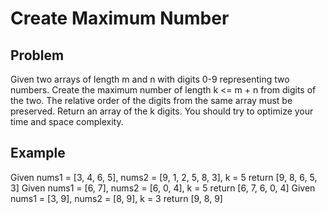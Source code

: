 Create Maximum Number
===

## Problem

Given two arrays of length m and n with digits 0-9 representing two numbers. Create the maximum number of length k <= m + n from digits of the two. The relative order of the digits from the same array must be preserved. Return an array of the k digits. You should try to optimize your time and space complexity.


## Example

Given nums1 = [3, 4, 6, 5], nums2 = [9, 1, 2, 5, 8, 3], k = 5
return [9, 8, 6, 5, 3]
Given nums1 = [6, 7], nums2 = [6, 0, 4], k = 5
return [6, 7, 6, 0, 4]
Given nums1 = [3, 9], nums2 = [8, 9], k = 3
return [9, 8, 9]